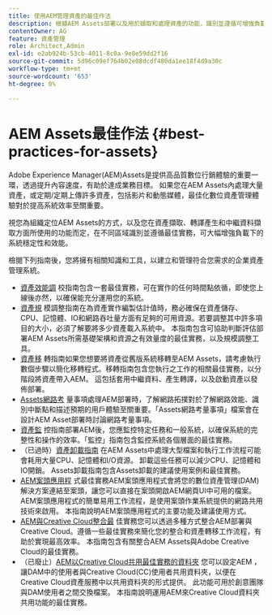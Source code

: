 ```yaml
---
title: 使用AEM管理資產的最佳作法
description: 根據AEM Assets部署以及用於擷取和處理資產的功能，識別並遵循可增強負載下系統穩定性和效能的最佳實務。
contentOwner: AG
feature: 資產管理
role: Architect,Admin
exl-id: e2ab924b-53cb-4011-8c0a-9e8e59dd2f16
source-git-commit: 5d96c09ef764b02e08dcdf480da1ee18f4d9a30c
workflow-type: tm+mt
source-wordcount: '653'
ht-degree: 0%

---
```


# AEM Assets最佳作法 {#best-practices-for-assets}

Adobe Experience Manager(AEM)Assets是提供高品質數位行銷體驗的重要一環，透過提升內容速度，有助於達成業務目標。 如果您在AEM Assets內處理大量資產，或定期/定期上傳許多資產，包括影片和動態媒體，最佳化數位資產管理體驗對於提高系統效率至關重要。

視您為組織定位AEM Assets的方式，以及您在資產擷取、轉譯產生和中繼資料擷取方面所使用的功能而定，在不同區域識別並遵循最佳實務，可大幅增強負載下的系統穩定性和效能。

檢閱下列指南後，您將擁有相關知識和工具，以建立和管理符合您需求的企業資產管理系統。

* [資產效能調](performance-tuning-guidelines.md)
校指南包含一套最佳實務，可在實作的任何時間點依循，即使您上線後亦然，以確保能充分運用您的系統。
* [資產規](assets-sizing-guide.md)
模調整指南在為資產實作編製估計值時，務必確保在資產儲存、CPU、記憶體、IO和網路吞吐量方面有足夠的可用資源。若要調整其中許多項目的大小，必須了解要將多少資產載入系統中。 本指南包含可協助判斷評估部署AEM Assets所需基礎架構和資源之有效量度的最佳實務，以及規模調整工具。
* [資產移](assets-migration-guide.md)
轉指南如果您想要將資產從舊版系統移轉至AEM Assets，請考慮執行數個步驟以簡化移轉程式。移轉指南包含您執行之工作的相關最佳實務，以分階段將資產帶入AEM。 這包括套用中繼資料、產生轉譯，以及啟動資產以發佈部署。
* [Assets網路考](assets-network-considerations.md)
量事項處理AEM部署時，了解網路拓撲對於了解網路效能、識別中斷點和描述預期的用戶體驗至關重要。「Assets網路考量事項」檔案會在設計AEM Asset部署時討論網路考量事項。
* [資產監](assets-monitoring-best-practices.md)
控指南部署AEM後，您應監控特定任務和一般系統，以確保系統的完整性和操作的效率。「監控」指南包含監控系統各個層面的最佳實務。
* （已過時）[資產卸載指南](assets-offloading-best-practices.md)
在AEM Assets中處理大型檔案和執行工作流程可能會耗用大量CPU、記憶體和I/O資源。 卸載這些任務可以減少CPU、記憶體和IO開銷。 Assets卸載指南包含Assets卸載的建議使用案例和最佳實務。
* [AEM案頭應用程](https://helpx.adobe.com/experience-manager/desktop-app/aem-desktop-app-best-practices.html)
式最佳實務AEM案頭應用程式會將您的數位資產管理(DAM)解決方案連結至案頭，讓您可以直接在案頭開啟AEM網頁UI中可用的檔案。AEM案頭應用程式的簡單易用工作流程，是使用案頭作業系統提供的網路共用技術來啟用。 本指南說明AEM案頭應用程式的主要功能及建議使用方式。
* [AEM與Creative Cloud整合最](aem-cc-integration-best-practices.md)
佳實務您可以透過多種方式整合AEM部署與Creative Cloud。遵循一些最佳實務來簡化您的整合和資產轉移工作流程，有助於實現最高效率。 本指南包含有關整合AEM Assets與Adobe Creative Cloud的最佳實務。
* （已廢止）[AEM以Creative Cloud共用最佳實務的資料夾](aem-cc-folder-sharing-best-practices.md)
您可以設定AEM ，讓DAM中的使用者與Creative Cloud(CC)使用者共用資料夾，以便在Creative Cloud資產服務中以共用資料夾的形式提供。 此功能可用於創意團隊與DAM使用者之間交換檔案。 本指南說明運用AEM來Creative Cloud資料夾共用功能的最佳實務。
